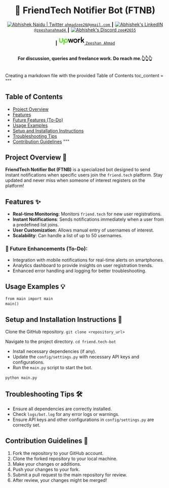 
<h1 align="center">🤖 FriendTech Notifier Bot (FTNB)</h1>
<div align="center">
  <a href="https://mail.google.com/mail/u/?authuser=ahmadzee26@gmail.com">
    <img alt="Abhishek Naidu | Twitter" width="30px" src="https://edent.github.io/SuperTinyIcons/images/svg/gmail.svg" />
    <code>ahmadzee26@gmail.com</code>
  </a>
  <span> ┃ </span>

  <a href="https://t.me/zeeshanahmad4">
    <img alt="Abhishek's LinkedIN" width="30px" src="https://edent.github.io/SuperTinyIcons/images/svg/telegram.svg" />
    <code>@zeeshanahmad4</code>
  </a>
  <span>┃</span>
  <a href="https://discord.com" style="margin-top: 12px;">
    <img alt="Abhishek's Discord" width="30px" src="https://raw.githubusercontent.com/peterthehan/peterthehan/image/svg/discord.svg" />
    <code>zee#2655</code>
</a>

  <span>┃</span>
  <a href="https://www.upwork.com/freelancers/zeeshanahmad291" style="margin-top: 12px;">
    <img alt="Abhishek's Discord" width="80px" src="https://github.com/Zeeshanahmad4/Zeeshanahmad4/blob/main/upwork.svg" />
    <code>Zeeshan Ahmad</code>
  </a>
  
  <br />
  <strong>For discussion, queries and freelance work. Do reach me.👆👆👆</strong>
</div>

<br />

Creating a markdown file with the provided Table of Contents
toc_content = """
<!-- TABLE OF CONTENTS -->
## Table of Contents
- [Project Overview](#project-overview-)
- [Features](#features-)
- [Future Features (To-Do)](#-future-features-to-do)
- [Usage Examples](#usage-examples-)
- [Setup and Installation Instructions](#setup-and-installation-instructions-)
- [Troubleshooting Tips](#troubleshooting-tips-)
- [Contribution Guidelines](#contribution-guidelines-)
"""


## Project Overview 📖

**FriendTech Notifier Bot (FTNB)** is a specialized bot designed to send instant notifications when specific users join the `friend.tech` platform. Stay updated and never miss when someone of interest registers on the platform!

## Features ✨

- **Real-time Monitoring**: Monitors `friend.tech` for new user registrations.
- **Instant Notifications**: Sends notifications immediately when a user from a predefined list joins.
- **User Customization**: Allows manual entry of usernames of interest.
- **Scalability**: Can handle a list of up to 50 usernames.

### 🚀 Future Enhancements (To-Do):

- Integration with mobile notifications for real-time alerts on smartphones.
- Analytics dashboard to provide insights on user registration trends.
- Enhanced error handling and logging for better troubleshooting.

## Usage Examples 💡

```# To start the bot and monitor new users
from main import main
main()
```

## Setup and Installation Instructions 🔧

Clone the GitHub repository.
```git clone <repository_url>```

Navigate to the project directory.
```cd friend.tech-bot ``` 


- Install necessary dependencies (if any).
- Update the `config/settings.py` with necessary API keys and configurations.
- Run the `main.py` script to start the bot.

```python main.py ```

## Troubleshooting Tips 🛠️

- Ensure all dependencies are correctly installed.
- Check `logs/bot.log` for any error logs or warnings.
- Ensure API keys and other configurations in `config/settings.py` are correctly set.

## Contribution Guidelines 🤝

1. Fork the repository to your GitHub account.
2. Clone the forked repository to your local machine.
3. Make your changes or additions.
4. Push your changes to your fork.
5. Submit a pull request to the main repository for review.
6. After review, your changes might be merged!


